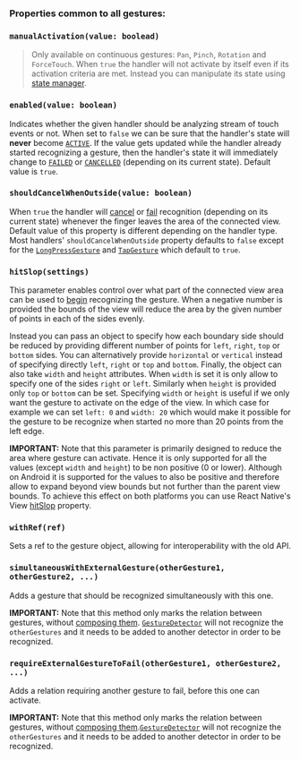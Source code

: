 ### Properties common to all gestures:

### `manualActivation(value: boolead)`

> Only available on continuous gestures: `Pan`, `Pinch`, `Rotation` and `ForceTouch`.
> When `true` the handler will not activate by itself even if its activation criteria are met. Instead you can manipulate its state using [state manager](./state-manager.md).

### `enabled(value: boolean)`

Indicates whether the given handler should be analyzing stream of touch events or not.
When set to `false` we can be sure that the handler's state will **never** become [`ACTIVE`](../../under-the-hood/states-events.md#active).
If the value gets updated while the handler already started recognizing a gesture, then the handler's state it will immediately change to [`FAILED`](../../under-the-hood/states-events.md#failed) or [`CANCELLED`](../../under-the-hood/states-events.md#cancelled) (depending on its current state).
Default value is `true`.

### `shouldCancelWhenOutside(value: boolean)`

When `true` the handler will [cancel](../../under-the-hood/states-events.md#cancelled) or [fail](../../under-the-hood/states-events.md#failed) recognition (depending on its current state) whenever the finger leaves the area of the connected view.
Default value of this property is different depending on the handler type.
Most handlers' `shouldCancelWhenOutside` property defaults to `false` except for the [`LongPressGesture`](./long-press-gesture.md) and [`TapGesture`](./tap-gesture.md) which default to `true`.

### `hitSlop(settings)`

This parameter enables control over what part of the connected view area can be used to [begin](../../under-the-hood/states-events.md#began) recognizing the gesture.
When a negative number is provided the bounds of the view will reduce the area by the given number of points in each of the sides evenly.

Instead you can pass an object to specify how each boundary side should be reduced by providing different number of points for `left`, `right`, `top` or `bottom` sides.
You can alternatively provide `horizontal` or `vertical` instead of specifying directly `left`, `right` or `top` and `bottom`.
Finally, the object can also take `width` and `height` attributes.
When `width` is set it is only allow to specify one of the sides `right` or `left`.
Similarly when `height` is provided only `top` or `bottom` can be set.
Specifying `width` or `height` is useful if we only want the gesture to activate on the edge of the view. In which case for example we can set `left: 0` and `width: 20` which would make it possible for the gesture to be recognize when started no more than 20 points from the left edge.

**IMPORTANT:** Note that this parameter is primarily designed to reduce the area where gesture can activate. Hence it is only supported for all the values (except `width` and `height`) to be non positive (0 or lower). Although on Android it is supported for the values to also be positive and therefore allow to expand beyond view bounds but not further than the parent view bounds. To achieve this effect on both platforms you can use React Native's View [hitSlop](https://facebook.github.io/react-native/docs/view.html#props) property.

### `withRef(ref)`

Sets a ref to the gesture object, allowing for interoperability with the old API.

### `simultaneousWithExternalGesture(otherGesture1, otherGesture2, ...)`

Adds a gesture that should be recognized simultaneously with this one.

**IMPORTANT:** Note that this method only marks the relation between gestures, without [composing them](../../gesture-composition). [`GestureDetector`](gesture-detector) will not recognize the `otherGestures` and it needs to be added to another detector in order to be recognized.

### `requireExternalGestureToFail(otherGesture1, otherGesture2, ...)`

Adds a relation requiring another gesture to fail, before this one can activate.

**IMPORTANT:** Note that this method only marks the relation between gestures, without [composing them](../../gesture-composition).[`GestureDetector`](gesture-detector) will not recognize the `otherGestures` and it needs to be added to another detector in order to be recognized.
